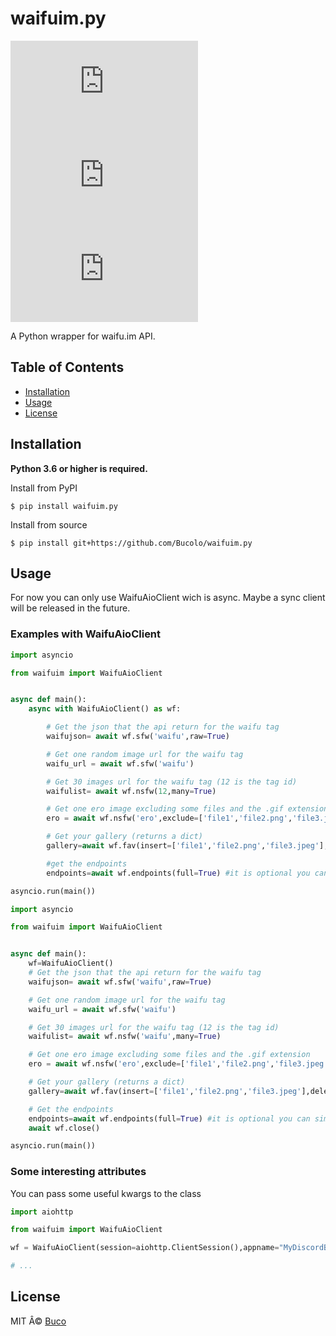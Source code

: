 # waifuim.py
[![PyPI - Python Version](https://img.shields.io/pypi/pyversions/waifuim.py?style=flat-square)](https://pypi.org/project/waifuim.py/)
[![PyPI](https://img.shields.io/pypi/v/waifuim.py?style=flat-square)](https://pypi.org/project/waifuim.py/)
[![License](https://img.shields.io/github/license/Bucolo/waifuim.py?style=flat-square)](https://github.com/Bucolo/waifuim.py/blob/main/LICENSE)

A Python wrapper for waifu.im API.

## Table of Contents
- [Installation](#Installation)
- [Usage](#Usage)
- [License](#License)

## Installation
**Python 3.6 or higher is required.**

Install from PyPI
```shell
$ pip install waifuim.py
```

Install from source
```shell
$ pip install git+https://github.com/Bucolo/waifuim.py
```

## Usage
For now you can only use WaifuAioClient wich is async. Maybe a sync client will be released in the future.

### Examples with WaifuAioClient
```python
import asyncio

from waifuim import WaifuAioClient


async def main():
    async with WaifuAioClient() as wf:

        # Get the json that the api return for the waifu tag
        waifujson= await wf.sfw('waifu',raw=True)

        # Get one random image url for the waifu tag
        waifu_url = await wf.sfw('waifu')

        # Get 30 images url for the waifu tag (12 is the tag id)
        waifulist= await wf.nsfw(12,many=True)

        # Get one ero image excluding some files and the .gif extension
        ero = await wf.nsfw('ero',exclude=['file1','file2.png','file3.jpeg'],gif=False)

        # Get your gallery (returns a dict)
        gallery=await wf.fav(insert=['file1','file2.png','file3.jpeg'],delete=['file1','file2.png','file3.jpeg'],newtoken="The new token you want to use from now on instead of the one passed at the begining (or not).")

        #get the endpoints
        endpoints=await wf.endpoints(full=True) #it is optional you can simply not set it to True and get the endpoints without details.

asyncio.run(main())
```
```python
import asyncio

from waifuim import WaifuAioClient


async def main():
    wf=WaifuAioClient()
    # Get the json that the api return for the waifu tag
    waifujson= await wf.sfw('waifu',raw=True)

    # Get one random image url for the waifu tag
    waifu_url = await wf.sfw('waifu')

    # Get 30 images url for the waifu tag (12 is the tag id)
    waifulist= await wf.nsfw('waifu',many=True)

    # Get one ero image excluding some files and the .gif extension
    ero = await wf.nsfw('ero',exclude=['file1','file2.png','file3.jpeg'],gif=False)

    # Get your gallery (returns a dict)
    gallery=await wf.fav(insert=['file1','file2.png','file3.jpeg'],delete=['file1','file2.png','file3.jpeg'],newtoken="The new token you want to use from now on instead of the one passed at the begining (or not).")

    # Get the endpoints
    endpoints=await wf.endpoints(full=True) #it is optional you can simply not set it to True and get the endpoints without details.
    await wf.close()

asyncio.run(main())
```

### Some interesting attributes
You can pass some useful kwargs to the class

```python
import aiohttp

from waifuim import WaifuAioClient

wf = WaifuAioClient(session=aiohttp.ClientSession(),appname="MyDiscordBot",token="The Token that fav will use if newtoken isn't provided.",maintenance_error="The error message that you want to raise if the api is returning a 502.")

# ...
```

## License
MIT Â© [Buco](https://github.com/Bucolo/waifuim.py/blob/main/LICENSE)
